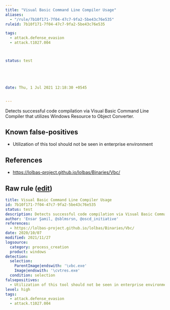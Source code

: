 ```yaml
---
title: "Visual Basic Command Line Compiler Usage"
aliases:
  - "/rule/7b10f171-7f04-47c7-9fa2-5be43c76e535"
ruleid: 7b10f171-7f04-47c7-9fa2-5be43c76e535

tags:
  - attack.defense_evasion
  - attack.t1027.004



status: test





date: Thu, 1 Jul 2021 12:18:30 +0545


---
```


Detects successful code compilation via Visual Basic Command Line Compiler that utilizes Windows Resource to Object Converter.

<!--more-->


## Known false-positives

* Utilization of this tool should not be seen in enterprise environment



## References

* https://lolbas-project.github.io/lolbas/Binaries/Vbc/


## Raw rule ([edit](https://github.com/SigmaHQ/sigma/edit/master/rules/windows/process_creation/proc_creation_win_visual_basic_compiler.yml))
```yaml
title: Visual Basic Command Line Compiler Usage
id: 7b10f171-7f04-47c7-9fa2-5be43c76e535
status: test
description: Detects successful code compilation via Visual Basic Command Line Compiler that utilizes Windows Resource to Object Converter.
author: 'Ensar Şamil, @sblmsrsn, @oscd_initiative'
references:
  - https://lolbas-project.github.io/lolbas/Binaries/Vbc/
date: 2020/10/07
modified: 2021/11/27
logsource:
  category: process_creation
  product: windows
detection:
  selection:
    ParentImage|endswith: '\vbc.exe'
    Image|endswith: '\cvtres.exe'
  condition: selection
falsepositives:
  - Utilization of this tool should not be seen in enterprise environment
level: high
tags:
  - attack.defense_evasion
  - attack.t1027.004

```
